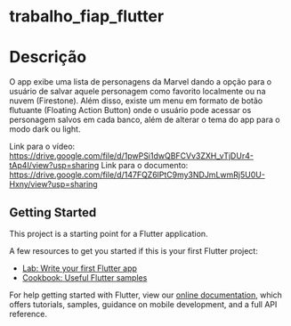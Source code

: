 # trabalho_fiap_flutter

# Descrição
O app exibe uma lista de personagens da Marvel dando a opção para o usuário de salvar aquele personagem como favorito localmente ou na nuvem (Firestone). Além disso, existe um menu em formato de botão flutuante (Floating Action Button) onde o usuário pode acessar os personagem salvos em cada banco, além de alterar o tema do app para o modo dark ou light.

Link para o vídeo: https://drive.google.com/file/d/1pwPSi1dwQBFCVv3ZXH_vTjDUr4-tAp4I/view?usp=sharing
Link para o documento: https://drive.google.com/file/d/147FQZ6lPtC9my3NDJmLwmRj5U0U-Hxny/view?usp=sharing


## Getting Started

This project is a starting point for a Flutter application.

A few resources to get you started if this is your first Flutter project:

- [Lab: Write your first Flutter app](https://flutter.dev/docs/get-started/codelab)
- [Cookbook: Useful Flutter samples](https://flutter.dev/docs/cookbook)

For help getting started with Flutter, view our
[online documentation](https://flutter.dev/docs), which offers tutorials,
samples, guidance on mobile development, and a full API reference.
